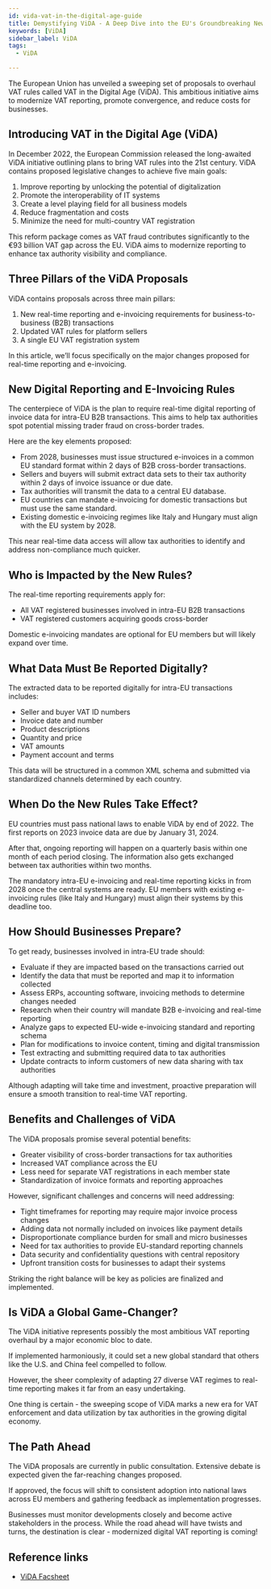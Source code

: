 ```yaml
---
id: vida-vat-in-the-digital-age-guide
title: Demystifying ViDA - A Deep Dive into the EU's Groundbreaking New VAT Rules
keywords: [ViDA]
sidebar_label: ViDA
tags:
  - ViDA

---
```



The European Union has unveiled a sweeping set of proposals to overhaul VAT rules called VAT in the Digital Age (ViDA). This ambitious initiative aims to modernize VAT reporting, promote convergence, and reduce costs for businesses. 


## Introducing VAT in the Digital Age (ViDA)

In December 2022, the European Commission released the long-awaited ViDA initiative outlining plans to bring VAT rules into the 21st century. ViDA contains proposed legislative changes to achieve five main goals:

1. Improve reporting by unlocking the potential of digitalization
2. Promote the interoperability of IT systems
3. Create a level playing field for all business models  
4. Reduce fragmentation and costs
5. Minimize the need for multi-country VAT registration

This reform package comes as VAT fraud contributes significantly to the €93 billion VAT gap across the EU. ViDA aims to modernize reporting to enhance tax authority visibility and compliance.

## Three Pillars of the ViDA Proposals

ViDA contains proposals across three main pillars:

1. New real-time reporting and e-invoicing requirements for business-to-business (B2B) transactions
2. Updated VAT rules for platform sellers
3. A single EU VAT registration system

In this article, we’ll focus specifically on the major changes proposed for real-time reporting and e-invoicing.

## New Digital Reporting and E-Invoicing Rules

The centerpiece of ViDA is the plan to require real-time digital reporting of invoice data for intra-EU B2B transactions. This aims to help tax authorities spot potential missing trader fraud on cross-border trades.

Here are the key elements proposed:

- From 2028, businesses must issue structured e-invoices in a common EU standard format within 2 days of B2B cross-border transactions.
- Sellers and buyers will submit extract data sets to their tax authority within 2 days of invoice issuance or due date.
- Tax authorities will transmit the data to a central EU database.
- EU countries can mandate e-invoicing for domestic transactions but must use the same standard.
- Existing domestic e-invoicing regimes like Italy and Hungary must align with the EU system by 2028. 

This near real-time data access will allow tax authorities to identify and address non-compliance much quicker.

## Who is Impacted by the New Rules?

The real-time reporting requirements apply for:

- All VAT registered businesses involved in intra-EU B2B transactions 
- VAT registered customers acquiring goods cross-border

Domestic e-invoicing mandates are optional for EU members but will likely expand over time.

## What Data Must Be Reported Digitally? 

The extracted data to be reported digitally for intra-EU transactions includes:

- Seller and buyer VAT ID numbers
- Invoice date and number 
- Product descriptions 
- Quantity and price 
- VAT amounts 
- Payment account and terms

This data will be structured in a common XML schema and submitted via standardized channels determined by each country.

## When Do the New Rules Take Effect?

EU countries must pass national laws to enable ViDA by end of 2022. The first reports on 2023 invoice data are due by January 31, 2024. 

After that, ongoing reporting will happen on a quarterly basis within one month of each period closing. The information also gets exchanged between tax authorities within two months.

The mandatory intra-EU e-invoicing and real-time reporting kicks in from 2028 once the central systems are ready. EU members with existing e-invoicing rules (like Italy and Hungary) must align their systems by this deadline too.

## How Should Businesses Prepare?

To get ready, businesses involved in intra-EU trade should:

- Evaluate if they are impacted based on the transactions carried out
- Identify the data that must be reported and map it to information collected
- Assess ERPs, accounting software, invoicing methods to determine changes needed 
- Research when their country will mandate B2B e-invoicing and real-time reporting
- Analyze gaps to expected EU-wide e-invoicing standard and reporting schema
- Plan for modifications to invoice content, timing and digital transmission 
- Test extracting and submitting required data to tax authorities
- Update contracts to inform customers of new data sharing with tax authorities

Although adapting will take time and investment, proactive preparation will ensure a smooth transition to real-time VAT reporting.

## Benefits and Challenges of ViDA

The ViDA proposals promise several potential benefits:

- Greater visibility of cross-border transactions for tax authorities
- Increased VAT compliance across the EU
- Less need for separate VAT registrations in each member state
- Standardization of invoice formats and reporting approaches

However, significant challenges and concerns will need addressing:

- Tight timeframes for reporting may require major invoice process changes
- Adding data not normally included on invoices like payment details 
- Disproportionate compliance burden for small and micro businesses
- Need for tax authorities to provide EU-standard reporting channels
- Data security and confidentiality questions with central repository  
- Upfront transition costs for businesses to adapt their systems

Striking the right balance will be key as policies are finalized and implemented.

## Is ViDA a Global Game-Changer?

The ViDA initiative represents possibly the most ambitious VAT reporting overhaul by a major economic bloc to date. 

If implemented harmoniously, it could set a new global standard that others like the U.S. and China feel compelled to follow.

However, the sheer complexity of adapting 27 diverse VAT regimes to real-time reporting makes it far from an easy undertaking. 

One thing is certain - the sweeping scope of ViDA marks a new era for VAT enforcement and data utilization by tax authorities in the growing digital economy.

## The Path Ahead 

The ViDA proposals are currently in public consultation. Extensive debate is expected given the far-reaching changes proposed. 

If approved, the focus will shift to consistent adoption into national laws across EU members and gathering feedback as implementation progresses.

Businesses must monitor developments closely and become active stakeholders in the process. While the road ahead will have twists and turns, the destination is clear - modernized digital VAT reporting is coming!


## Reference links
* [ViDA Facsheet](https://taxation-customs.ec.europa.eu/system/files/2022-12/vida-factsheet-2022.pdf)
  

